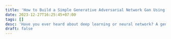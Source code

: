 ```yaml
---
title: 'How to Build a Simple Generative Adversarial Network Gan Using Keras'
date: 2023-12-27T16:25:45+07:00
tags: []
desc: 'Have you ever heard about deep learning or neural network? A generative adversarial network is two neural networks that learning from each other. This article is proposed a simple GAN for beginner or who need to learn new technology.'
draft: false
---
```

